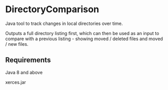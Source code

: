 # DirectoryComparison
Java tool to track changes in local directories over time. 

Outputs a full directory listing first, which can then be used as an input to compare with a previous listing - showing moved / deleted files and moved / new files.

## Requirements

Java 8 and above

xerces.jar

